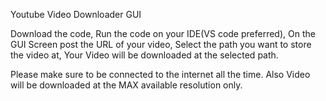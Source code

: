 Youtube Video Downloader GUI

Download the code,
Run the code on your IDE(VS code preferred),
On the GUI Screen post the URL of your video,
Select the path you want to store the video at,
Your Video will be downloaded at the selected path.

Please make sure to be connected to the internet all the time.
Also Video will be downloaded at the MAX available resolution only.

